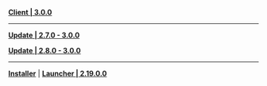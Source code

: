 **[Client | 3.0.0](https://autopatchhk.yuanshen.com/client_app/download/pc_zip/20220815143807_dyIghvy1b5fjfzHU/GenshinImpact_3.0.0.zip)**

---

**[Update | 2.7.0 - 3.0.0](https://autopatchhk.yuanshen.com/client_app/update/hk4e_global/10/game_2.7.0_3.0.0_hdiff_b1u9GtgJhTUPryIL.zip)**

**[Update | 2.8.0 - 3.0.0](https://autopatchhk.yuanshen.com/client_app/update/hk4e_global/10/game_2.8.0_3.0.0_hdiff_5eW7vzqQBEwmrVCi.zip)**

---

**[Installer](https://autopatchhk.yuanshen.com/client_app/download/launcher/20220815205031_86sElTTYyI0NfLvO/GenshinImpact_install_20220811160026.exe)** | **[Launcher | 2.19.0.0](https://autopatchhk.yuanshen.com/client_app/update/hk4e_global/10/update_20220811041426_1b0cc5b8W2g1KNOt.zip)**
